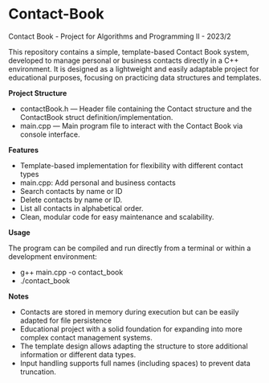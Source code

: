# Contact-Book
Contact Book - Project for Algorithms and Programming II - 2023/2

This repository contains a simple, template-based Contact Book system, developed to manage personal or business contacts directly in a C++ environment.
It is designed as a lightweight and easily adaptable project for educational purposes, focusing on practicing data structures and templates.

**Project Structure**
- contactBook.h — Header file containing the Contact structure and the ContactBook struct definition/implementation.
- main.cpp — Main program file to interact with the Contact Book via console interface.

**Features**
- Template-based implementation for flexibility with different contact types
- main.cpp: Add personal and business contacts
- Search contacts by name or ID
- Delete contacts by name or ID.
- List all contacts in alphabetical order.
- Clean, modular code for easy maintenance and scalability.

**Usage**

The program can be compiled and run directly from a terminal or within a development environment:
- g++ main.cpp -o contact_book
- ./contact_book

**Notes**
- Contacts are stored in memory during execution but can be easily adapted for file persistence
- Educational project with a solid foundation for expanding into more complex contact management systems.
- The template design allows adapting the structure to store additional information or different data types.
- Input handling supports full names (including spaces) to prevent data truncation.
